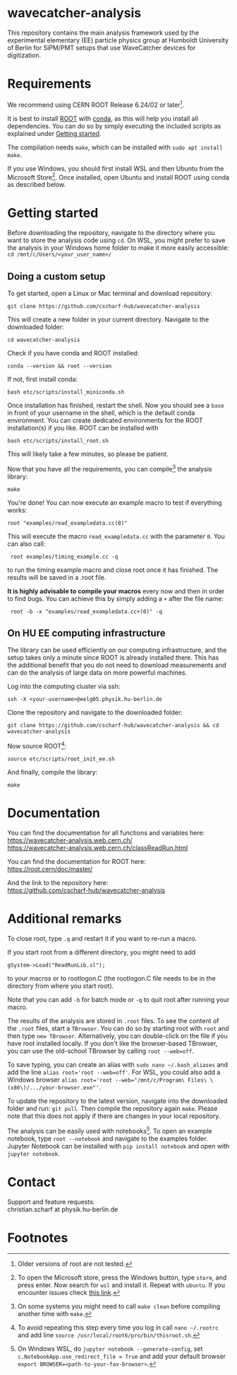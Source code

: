 # wavecatcher-analysis

This repository contains the main analysis framework used by the experimental elementary (EE) particle physics group at Humboldt University of Berlin for SiPM/PMT setups that use WaveCatcher devices for digitization.

# Requirements
We recommend using CERN ROOT Release 6.24/02 or later[^1].

It is best to install [ROOT](https://root.cern/install/#conda) with [conda](https://docs.conda.io/en/latest/miniconda.html), as this will help you install all dependencies. 
You can do so by simply executing the included scripts as explained under [Getting started](#Getting-started).

The compilation needs ```make```, which can be installed with ```sudo apt install make```. 

If you use Windows, you should first install WSL and then Ubuntu from the Microsoft Store[^2]. 
Once installed, open Ubuntu and install ROOT using conda as described below. 

# Getting started

Before downloading the repository, navigate to the directory where you want to store the analysis code using ```cd```. 
On WSL, you might prefer to save the analysis in your Windows home folder to make it more easily accessible: ```cd /mnt/c/Users/<your_user_name>/```

## Doing a custom setup
To get started, open a Linux or Mac terminal and download repository:
```
git clone https://github.com/cscharf-hub/wavecatcher-analysis
```

This will create a new folder in your current directory. Navigate to the downloaded folder:
```
cd wavecatcher-analysis
```

Check if you have conda and ROOT installed:
```
conda --version && root --version
``` 
If not, first install conda:
```
bash etc/scripts/install_miniconda.sh
```
Once installation has finished, restart the shell. Now you should see a ```base``` in front of your username in the shell, which is the default conda environment. You can create dedicated environments for the ROOT installation(s) if you like. 
ROOT can be installed with  
```
bash etc/scripts/install_root.sh
```
This will likely take a few minutes, so please be patient.

Now that you have all the requirements, you can compile[^3] the analysis library: 
```
make
```

You're done! You can now execute an example macro to test if everything works:
```
root "examples/read_exampledata.cc(0)"
```
This will execute the macro ```read_exampledata.cc``` with the parameter ```0```. You can also call: 
```
 root examples/timing_example.cc -q
```
to run the timing example macro and close root once it has finished. The results will be saved in a .root file.

**It is highly advisable to compile your macros** every now and then in order to find bugs. You can achieve this by simply adding a ```+``` after the file name:
```
 root -b -x "examples/read_exampledata.cc+(0)" -q
```

## On HU EE computing infrastructure

The library can be used efficiently on our computing infrastructure, and the setup takes only a minute since ROOT is already installed there. 
This has the additional benefit that you do not need to download measurements and can do the analysis of large data on more powerful machines. 

Log into the computing cluster via ssh:
```
ssh -X <your-username>@eelg05.physik.hu-berlin.de
```
Clone the repository and navigate to the downloaded folder:
```
git clone https://github.com/cscharf-hub/wavecatcher-analysis && cd wavecatcher-analysis
```
Now source ROOT[^4]:
```
source etc/scripts/root_init_ee.sh
```
And finally, compile the library:
```
make
```

# Documentation

You can find the documentation for all functions and variables here: 
<https://wavecatcher-analysis.web.cern.ch/>   
<https://wavecatcher-analysis.web.cern.ch/classReadRun.html>

You can find the documentation for ROOT here:
<https://root.cern/doc/master/>

And the link to the repository here:   
<https://github.com/cscharf-hub/wavecatcher-analysis>

# Additional remarks

To close root, type ```.q``` and restart it if you want to re-run a macro. 

If you start root from a different directory, you might need to add
```
gSystem->Load("ReadRunLib.sl");
```
to your macros or to rootlogon.C (the rootlogon.C file needs to be in the directory from where you start root).

Note that you can add ```-b``` for batch mode or ```-q``` to quit root after running your macro.

The results of the analysis are stored in ```.root``` files. To see the content of the ```.root``` files, start a ```TBrowser```.
You can do so by starting root with ```root``` and then type ```new TBrowser```. Alternatively, you can double-click on the file if you have root installed locally. 
If you don't like the browser-based TBrowser, you can use the old-school TBrowser by calling ```root --web=off```. 

To save typing, you can create an alias with ```sudo nano ~/.bash_aliases``` and add the line ```alias root='root --web=off'```. 
For WSL, you could also add a Windows browser ```alias root='root --web="/mnt/c/Program\ Files\ \(x86\)/.../your-browser.exe"'```.

To update the repository to the latest version, navigate into the downloaded folder and run: ```git pull```. Then compile the repository again ```make```. 
Please note that this does not apply if there are changes in your local repository.

The analysis can be easily used with notebooks[^5]. To open an example notebook, type ```root --notebook``` and navigate to the examples folder.
Jupyter Notebook can be installed with ```pip install notebook``` and open with ```jupyter notebook```.

# Contact

Support and feature requests:  
christian.scharf at physik.hu-berlin.de

# Footnotes

[^1]: Older versions of root are not tested.

[^2]: To open the Microsoft store, press the Windows button, type ```store```, and press enter. Now search for ```wsl``` and install it. Repeat with ```ubuntu```. If you encounter issues check [this link](https://ubuntu.com/tutorials/install-ubuntu-on-wsl2-on-windows-11-with-gui-support).

[^3]: On some systems you might need to call ```make clean``` before compiling another time with ```make```.

[^4]: To avoid repeating this step every time you log in call ```nano ~/.rootrc``` and add line ```source /usr/local/root6/pro/bin/thisroot.sh```.

[^5]: On Windows WSL, do ```jupyter notebook --generate-config```, set ```c.NotebookApp.use_redirect_file = True``` and add your default browser ```export BROWSER=<path-to-your-fav-browser>```.
